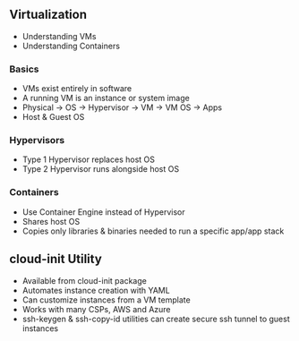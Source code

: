 ## Virtualization
- Understanding VMs
- Understanding Containers

### Basics
- VMs exist entirely in software
- A running VM is an instance or system image
- Physical -> OS -> Hypervisor -> VM -> VM OS -> Apps
- Host & Guest OS

### Hypervisors
- Type 1 Hypervisor replaces host OS
- Type 2 Hypervisor runs alongside host OS

### Containers
- Use Container Engine instead of Hypervisor
- Shares host OS
- Copies only libraries & binaries needed to run a specific app/app stack

## cloud-init Utility
- Available from cloud-init package
- Automates instance creation with YAML
- Can customize instances from a VM template
- Works with many CSPs, AWS and Azure
- ssh-keygen & ssh-copy-id utilities can create secure ssh tunnel to guest instances

